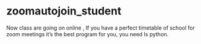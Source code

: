 # zoomautojoin_student
Now class are going on online , If you have a perfect timetable  of school for zoom meetings it’s the best program for you, you need Is python.
